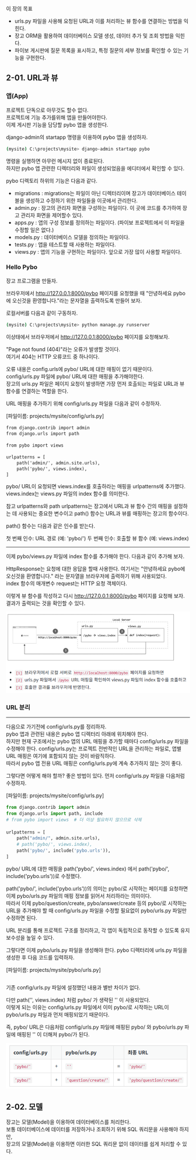 이 장의 목표

- urls.py 파일을 사용해 요청된 URL과 이를 처리하는 뷰 함수를 연결하는 방법을 익힌다. 
- 장고 ORM을 활용하여 데이터베이스 모델 생성, 데이터 추가 및 조회 방법을 익힌다. 
- 파이보 게시판에 질문 목록을 표시하고, 특정 질문의 세부 정보를 확인할 수 있는 기능을 구현한다.


## 2-01. URL과 뷰
### 앱(App)
프로젝트 단독으로 아무것도 할수 없다.  
프로젝트에 기능 추가를위해 앱을 만들어야한다.   
이제 게시판 기능을 담당할 pybo 앱을 생성한다.  

django-admin의 startapp 명령을 이용하여 pybo 앱을 생성하자.
```.bash
(mysite) C:\projects\mysite> django-admin startapp pybo
```


명령을 실행하면 아무런 메시지 없이 종료된다.   
하지만 pybo 앱 관련한 디렉터리와 파일이 생성되었음을 에디터에서 확인할 수 있다.

pybo 디렉토리 하위의 기능은 다음과 같다.

- migrations : migrations는 파일이 아닌 디렉터리이며 장고가 데이터베이스 테이블을 생성하고 수정하기 위한 파일들을 이곳에서 관리한다.
- admin.py : 장고의 관리자 화면을 구성하는 파일이다. 이 곳에 코드를 추가하여 장고 관리자 화면을 제어할수 있다.
- apps.py : 앱의 구성 정보를 정의하는 파일이다. (파이보 프로젝트에서 이 파일을 수정할 일은 없다.)
- models.py : 데이터베이스 모델을 정의하는 파일이다.
- tests.py : 앱을 테스트할 때 사용하는 파일이다.
- views.py : 앱의 기능을 구현하는 파일이다. 앞으로 가장 많이 사용할 파일이다.


### Hello Pybo
장고 프로그램을 만들자.  

브라우저에서 http://127.0.0.1:8000/pybo 페이지를 요청했을 때 "안녕하세요 pybo에 오신것을 환영합니다."라는 문자열을 출력하도록 만들어 보자.

로컬서버를 다음과 같이 구동하자.

```.bash
(mysite) C:\projects\mysite> python manage.py runserver
```


이상태에서 브라우저에서 http://127.0.0.1:8000/pybo 페이지를 요청해보자.

"Page not found (404)"라는 오류가 발생할 것이다.   
여기서 404는 HTTP 오류코드 중 하나이다.

오류 내용은 config.urls에 pybo/ URL에 대한 매핑이 없기 때문이다.  
config/urls.py 파일에 pybo/ URL에 대한 매핑을 추가해야한다.  
장고의 urls.py 파일은 페이지 요청이 발생하면 가장 먼저 호출되는 파일로 URL과 뷰 함수를 연결하는 역할을 한다.


URL 매핑을 추가하기 위해 config/urls.py 파일을 다음과 같이 수정하자.

[파일이름: projects/mysite/config/urls.py]

```.python
from django.contrib import admin
from django.urls import path

from pybo import views

urlpatterns = [
    path('admin/', admin.site.urls),
    path('pybo/', views.index),
]
```

pybo/ URL이 요청되면 views.index를 호출하라는 매핑을 urlpatterns에 추가했다.   
views.index는 views.py 파일의 index 함수를 의미한다.

참고
urlpatterns와 path
urlpatterns는 장고에서 URL과 뷰 함수 간의 매핑을 설정하는 데 사용되는 중요한 변수이고 path() 함수는 URL과 뷰를 매핑하는 장고의 함수이다.

path() 함수는 다음과 같은 인수를 받는다.

첫 번째 인수: URL 경로 (예: 'pybo/')
두 번째 인수: 호출할 뷰 함수 (예: views.index)

---

이제 pybo/views.py 파일에 index 함수를 추가해야 한다. 다음과 같이 추가해 보자.

HttpResponse는 요청에 대한 응답을 할때 사용한다. 여기서는 "안녕하세요 pybo에 오신것을 환영합니다." 라는 문자열을 브라우저에 출력하기 위해 사용되었다.   
index 함수의 매개변수 request는 HTTP 요청 객체이다.   


이렇게 뷰 함수를 작성하고 다시 http://127.0.0.1:8000/pybo 페이지를 요청해 보자.   
결과가 출력되는 것을 확인할 수 있다.


![](img/image2-01-1.png)


### URL 분리
---
다음으로 가기전에 config/urls.py를 정리하자.    
pybo 앱과 관련된 내용은 pybo 앱 디렉터리 아래에 위치해야 한다.    
하지만 현재 구조에서는 pybo 앱의 URL 매핑을 추가할 때마다 config/urls.py 파일을 수정해야 한다. config/urls.py는 프로젝트 전반적인 URL을 관리하는 파일로, 앱별 URL 매핑은 여기에 포함되지 않는 것이 바람직하다.    
따라서 pybo 앱 전용 URL 매핑은 config/urls.py에 계속 추가하지 않는 것이 좋다.

그렇다면 어떻게 해야 할까? 좋은 방법이 있다. 먼저 config/urls.py 파일을 다음처럼 수정하자.   

[파일이름: projects/mysite/config/urls.py]
```python
from django.contrib import admin
from django.urls import path, include
# from pybo import views  # 더 이상 필요하지 않으므로 삭제

urlpatterns = [
    path("admin/", admin.site.urls),
    # path('pybo/', views.index),
    path('pybo/', include('pybo.urls')), 
]

```

pybo/ URL에 대한 매핑을 path('pybo/', views.index) 에서 path('pybo/', include('pybo.urls'))로 수정했다.

path('pybo/', include('pybo.urls'))의 의미는 pybo/로 시작하는 페이지를 요청하면 이제 pybo/urls.py 파일의 매핑 정보를 읽어서 처리하라는 의미이다.    
따라서 이제 pybo/question/create, pybo/answer/create 등의 pybo/로 시작하는 URL을 추가해야 할 때 config/urls.py 파일을 수정할 필요없이 pybo/urls.py 파일만 수정하면 된다.

URL 분리를 통해 프로젝트 구조를 정리하고, 각 앱이 독립적으로 동작할 수 있도록 유지 보수성을 높일 수 있다.   

그렇다면 이제 pybo/urls.py 파일을 생성해야 한다. pybo 디렉터리에 urls.py 파일을 생성한 후 다음 코드를 입력하자.   


[파일이름: projects/mysite/pybo/urls.py]  
```.python

```

기존 config/urls.py 파일에 설정했던 내용과 별반 차이가 없다.

다만 path('', views.index) 처럼 pybo/ 가 생략된 '' 이 사용되었다.    
이렇게 되는 이유는 config/urls.py 파일에서 이미 pybo/로 시작하는 URL이 pybo/urls.py 파일과 먼저 매핑되었기 때문이다.

즉, pybo/ URL은 다음처럼 config/urls.py 파일에 매핑된 pybo/ 와 pybo/urls.py 파일에 매핑된 '' 이 더해져 pybo/가 된다.   

![](img/image2-01-2.png)


## 2-02. 모델
장고는 모델(Model)을 이용하여 데이터베이스를 처리한다.  
보통 데이터베이스에 데이터를 저장하거나 조회하기 위해 SQL 쿼리문을 사용해야 하지만,  
장고의 모델(Model)을 이용하면 이러한 SQL 쿼리문 없이 데이터를 쉽게 처리할 수 있다.

